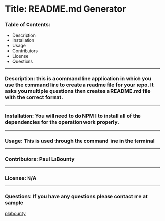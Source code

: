 # Title: README.md Generator



   ### Table of Contents:

   * Description
   * Installation
   * Usage
   * Contributors
   * License
   * Questions
   
   ---
   


   ### Description: this is a command line application in which you use the command line to create a readme file for your repo. It asks you multiple questions then creates a README.md file with the correct format.

   ---


   ### Installation: You will need to do NPM I to install all of the dependencies for the operation work properly.

   ---

   ### Usage: This is used through the command line in the terminal

   ---


   ### Contributors: Paul LaBounty

   ---

   ### License: N/A


   ---


   ### Questions: If you have any questions please contact me at sample
   [plabounty](https://github.com/Plabounty)